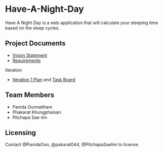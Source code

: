 # Have-A-Night-Day
 
Have A Night Day is a web application that will calculate your sleeping time based on the sleep cycles.

## Project Documents

* [Vision Statement](https://github.com/PitchapaSaelim/Have-A-Night-Day/wiki/Vision-Statement)
* [Requirements](https://github.com/PitchapaSaelim/Have-A-Night-Day/wiki/Requirements)

Iteration
* [Iteration 1 Plan](https://github.com/PitchapaSaelim/Have-A-Night-Day/wiki/Iteration-1-Plan) and [Task Board](https://github.com/PitchapaSaelim/Have-A-Night-Day/projects/1)

## Team Members

* Panida 	Ounnaitham 
* Phakarat 	Khongphaisan
* Pitchapa 	Sae-lim

## Licensing

Contact @PanidaOun, @pakarat044, @PitchapaSaelim to license.
